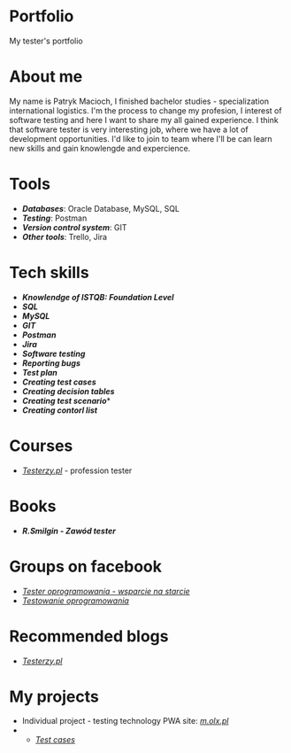 # Portfolio
My tester's portfolio
# About me 
My name is Patryk Macioch, I finished bachelor studies - specialization international logistics. I'm the process to change my profesion, I interest of software testing and here I want to share my all gained experience. I think that software tester is very interesting job, where we have a lot of development opportunities. I'd like to join to team where I'll be can learn new skills and gain knowlengde and expercience. 
# Tools
+ ***Databases***: Oracle Database, MySQL, SQL
+ ***Testing***: Postman
+ ***Version control system***: GIT
+ ***Other tools***: Trello, Jira
# Tech skills
+ ***Knowlendge of ISTQB: Foundation Level***
+ ***SQL***
+ ***MySQL***
+ ***GIT***
+ ***Postman***
+ ***Jira***
+ ***Software testing***
+ ***Reporting bugs***
+ ***Test plan***
+ ***Creating test cases***
+ ***Creating decision tables***
+ ***Creating test scenario****
+ ***Creating contorl list***
# Courses
+ *[Testerzy.pl](https://testerzy.pl/)* - profession tester
# Books
+ ***R.Smilgin - Zawód tester***
# Groups on facebook 
+ *[Tester oprogramowania - wsparcie na starcie](https://www.facebook.com/groups/testeroprogramowania)*
+ *[Testowanie oprogramowania](https://www.facebook.com/groups/TestowanieOprogramowania)*
# Recommended blogs
+ *[Testerzy.pl](https://testerzy.pl/baza-wiedzy)* 
# My projects
+ Individual project - testing technology PWA site: *[m.olx.pl](https://www.olx.pl/)*
+ * *[Test cases](https://drive.google.com/file/d/1KkTC1eoHNPsX64Hz2rEMBjx7Mebk34J9/view?usp=sharing)*
